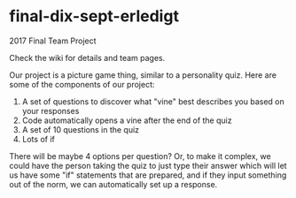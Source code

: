 # final-dix-sept-erledigt
2017 Final Team Project

Check the wiki for details and team pages.

Our project is a picture game thing, similar to a personality
quiz. Here are some of the components of our project:

1. A set of questions to discover what "vine" best describes you based on your responses
2. Code automatically opens a vine after the end of the quiz
3. A set of 10 questions in the quiz
4. Lots of if



There will be maybe 4 options per question? Or, to make it complex, we could have the person taking the quiz to just
type their answer which will let us have some "if" statements that are prepared, and if they input something out of the norm,
we can automatically set up a response. 
